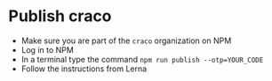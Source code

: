 # Publish craco

-   Make sure you are part of the `craco` organization on NPM
-   Log in to NPM
-   In a terminal type the command `npm run publish --otp=YOUR_CODE`
-   Follow the instructions from Lerna
